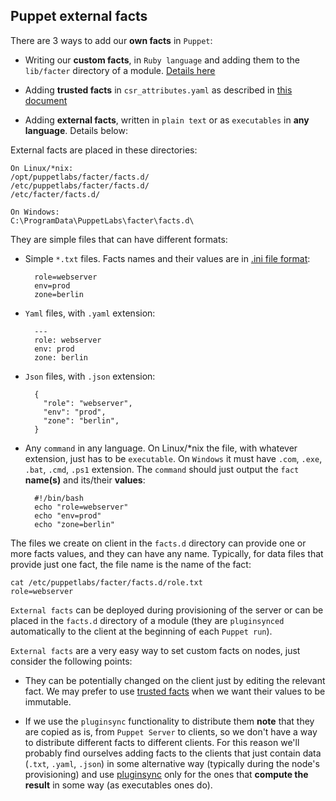 ## Puppet external facts

There are 3 ways to add our **own facts** in `Puppet`:

- Writing our **custom facts**, in `Ruby language` and adding them to the ```lib/facter``` directory of a module. [Details here](https://puppet.com/docs/facter/latest/custom_facts.html)

- Adding **trusted facts** in ```csr_attributes.yaml``` as described in [this document](trusted_facts.md)

- Adding **external facts**, written in `plain text` or as `executables` in **any language**. Details below:

External facts are placed in these directories:

    On Linux/*nix:
    /opt/puppetlabs/facter/facts.d/
    /etc/puppetlabs/facter/facts.d/
    /etc/facter/facts.d/

    On Windows:
    C:\ProgramData\PuppetLabs\facter\facts.d\

They are simple files that can have different formats:

- Simple `*.txt` files. Facts names and their values are in [.ini file format](https://en.wikipedia.org/wiki/INI_file):

        role=webserver
        env=prod
        zone=berlin

- `Yaml` files, with `.yaml` extension:

        ---
        role: webserver
        env: prod
        zone: berlin

- `Json` files, with `.json` extension:

        {
          "role": "webserver",
          "env": "prod",
          "zone": "berlin",
        }

- Any `command` in any language. On Linux/*nix the file, with whatever extension, just has to be `executable`. On `Windows` it must have `.com`, `.exe`, `.bat`, `.cmd`, `.ps1` extension. The `command` should just output the `fact` **name(s)** and its/their **values**:

        #!/bin/bash
        echo "role=webserver"
        echo "env=prod"
        echo "zone=berlin"

The files we create on client in the ```facts.d``` directory can provide one or more facts values, and they can have any name. Typically, for data files that provide just one fact, the file name is the name of the fact:

    cat /etc/puppetlabs/facter/facts.d/role.txt
    role=webserver

`External facts` can be deployed during provisioning of the server or can be placed in the ```facts.d``` directory of a module (they are ```pluginsynced``` automatically to the client at the beginning of each `Puppet run`).

`External facts` are a very easy way to set custom facts on nodes, just consider the following points:

- They can be potentially changed on the client just by editing the relevant fact. We may prefer to use [trusted facts](trusted_facts.md) when we want their values to be immutable.

- If we use the ```pluginsync``` functionality to distribute them **note** that they are copied as is, from `Puppet Server` to clients, so we don't have a way to distribute different facts to different clients. For this reason we'll probably find ourselves adding facts to the clients that just contain data (`.txt`, `.yaml`, `.json`) in some alternative way (typically during the node's provisioning) and use [pluginsync](https://puppet.com/docs/puppet/5.3/plugins_in_modules.html#technical-details-of-pluginsync) only for the ones that **compute the result** in some way (as executables ones do).
